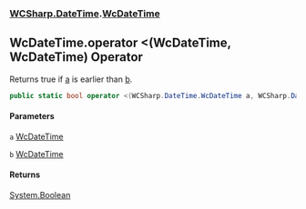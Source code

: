 ### [WCSharp.DateTime](WCSharp.DateTime.md 'WCSharp.DateTime').[WcDateTime](WCSharp.DateTime.WcDateTime.md 'WCSharp.DateTime.WcDateTime')

## WcDateTime.operator <(WcDateTime, WcDateTime) Operator

Returns true if [a](WCSharp.DateTime.WcDateTime.op_LessThan(WCSharp.DateTime.WcDateTime,WCSharp.DateTime.WcDateTime).md#WCSharp.DateTime.WcDateTime.op_LessThan(WCSharp.DateTime.WcDateTime,WCSharp.DateTime.WcDateTime).a 'WCSharp.DateTime.WcDateTime.op_LessThan(WCSharp.DateTime.WcDateTime, WCSharp.DateTime.WcDateTime).a') is earlier than [b](WCSharp.DateTime.WcDateTime.op_LessThan(WCSharp.DateTime.WcDateTime,WCSharp.DateTime.WcDateTime).md#WCSharp.DateTime.WcDateTime.op_LessThan(WCSharp.DateTime.WcDateTime,WCSharp.DateTime.WcDateTime).b 'WCSharp.DateTime.WcDateTime.op_LessThan(WCSharp.DateTime.WcDateTime, WCSharp.DateTime.WcDateTime).b').

```csharp
public static bool operator <(WCSharp.DateTime.WcDateTime a, WCSharp.DateTime.WcDateTime b);
```
#### Parameters

<a name='WCSharp.DateTime.WcDateTime.op_LessThan(WCSharp.DateTime.WcDateTime,WCSharp.DateTime.WcDateTime).a'></a>

`a` [WcDateTime](WCSharp.DateTime.WcDateTime.md 'WCSharp.DateTime.WcDateTime')

<a name='WCSharp.DateTime.WcDateTime.op_LessThan(WCSharp.DateTime.WcDateTime,WCSharp.DateTime.WcDateTime).b'></a>

`b` [WcDateTime](WCSharp.DateTime.WcDateTime.md 'WCSharp.DateTime.WcDateTime')

#### Returns
[System.Boolean](https://docs.microsoft.com/en-us/dotnet/api/System.Boolean 'System.Boolean')